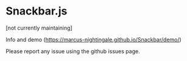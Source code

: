 # Snackbar.js

[not currently maintaining]

Info and demo (https://marcus-nightingale.github.io/Snackbar/demo/)

Please report any issue using the github issues page.
